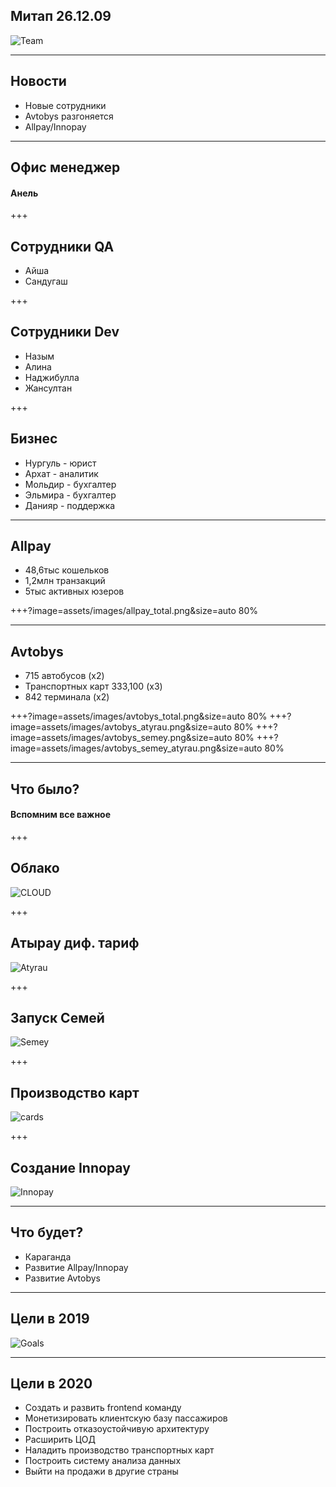 ## Митап 26.12.09

![Team](assets/images/all.png)

---

## Новости

- Новые сотрудники
- Avtobys разгоняется
- Allpay/Innopay

---

## Офис менеджер

#### Анель

+++

## Сотрудники QA

- Айша
- Сандугаш

+++

## Сотрудники Dev

- Назым
- Алина
- Наджибулла
- Жансултан

+++

## Бизнес

- Нургуль - юрист
- Архат - аналитик
- Мольдир - бухгалтер
- Эльмира - бухгалтер
- Данияр - поддержка

---

## Allpay

- 48,6тыс кошельков
- 1,2млн транзакций
- 5тыс активных юзеров

+++?image=assets/images/allpay_total.png&size=auto 80%

---

## Avtobys

- 715 автобусов (x2)
- Транспортных карт 333,100 (x3)
- 842 терминала (x2)

+++?image=assets/images/avtobys_total.png&size=auto 80%
+++?image=assets/images/avtobys_atyrau.png&size=auto 80%
+++?image=assets/images/avtobys_semey.png&size=auto 80%
+++?image=assets/images/avtobys_semey_atyrau.png&size=auto 80%

---

## Что было?

#### Вспомним все важное

+++

## Облако

![CLOUD](assets/images/admin_important.jpg)

+++

## Атырау диф. тариф

![Atyrau](assets/images/atyrau_important.jpg)

+++

## Запуск Семей

![Semey](assets/images/semey_important.jpg)

+++

## Производство карт

![cards](assets/images/cards_important.png)

+++

## Создание Innopay

![Innopay](assets/images/innopay.jpg)

---

## Что будет?

- Караганда
- Развитие Allpay/Innopay
- Развитие Avtobys

---

## Цели в 2019

![Goals](assets/images/goals_2019.png)

---

## Цели в 2020

- Создать и развить frontend команду
- Монетизировать клиентскую базу пассажиров
- Построить отказоустойчивую архитектуру
- Расширить ЦОД
- Наладить производство транспортных карт
- Построить систему анализа данных
- Выйти на продажи в другие страны

